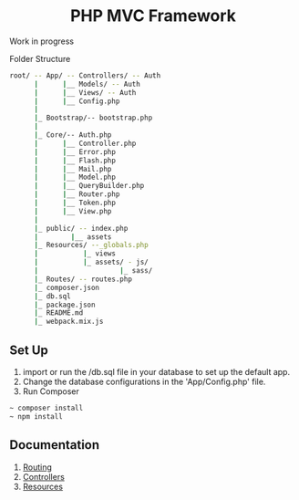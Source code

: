 <h1 align="center">PHP MVC Framework</h1>
Work in progress

Folder Structure
```bash
root/ -- App/ -- Controllers/ -- Auth
      |      |__ Models/ -- Auth
      |      |__ Views/ -- Auth
      |      |__ Config.php
      |
      |_ Bootstrap/-- bootstrap.php
      |
      |_ Core/-- Auth.php
      |      |__ Controller.php
      |      |__ Error.php
      |      |__ Flash.php
      |      |__ Mail.php
      |      |__ Model.php
      |      |__ QueryBuilder.php
      |      |__ Router.php
      |      |__ Token.php
      |      |__ View.php
      |
      |_ public/ -- index.php
      |        |__ assets
      |_ Resources/ --_globals.php
      |           |_ views
      |           |_ assets/ - js/
      |                    |_ sass/
      |_ Routes/ -- routes.php
      |_ composer.json
      |_ db.sql
      |_ package.json
      |_ README.md
      |_ webpack.mix.js
```

## Set Up
1. import or run the /db.sql file in your database to set up the default app.
2. Change the database configurations in the 'App/Config.php' file.
3. Run Composer 
```bash
~ composer install
~ npm install
```

## Documentation
1. [Routing](https://github.com/lvstross/mvc-framework/tree/master/Routes)
2. [Controllers](https://github.com/lvstross/mvc-framework/tree/master/App/Controllers)
3. [Resources](https://github.com/lvstross/mvc-framework/tree/master/Resources)
